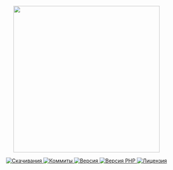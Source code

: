 <p align="center"><a href="https://www.localzet.com" target="_blank">
  <img src="https://static.zorin.space/media/logos/ZorinProjectsSP.svg" width="400">
</a></p>

<p align="center">
  <a href="https://packagist.org/packages/localzet/console">
  <img src="https://img.shields.io/packagist/dt/localzet/console?label=%D0%A1%D0%BA%D0%B0%D1%87%D0%B8%D0%B2%D0%B0%D0%BD%D0%B8%D1%8F" alt="Скачивания">
</a>
  <a href="https://github.com/localzet/Console">
  <img src="https://img.shields.io/github/commit-activity/t/localzet/Console?label=%D0%9A%D0%BE%D0%BC%D0%BC%D0%B8%D1%82%D1%8B" alt="Коммиты">
</a>
  <a href="https://packagist.org/packages/localzet/console">
  <img src="https://img.shields.io/packagist/v/localzet/console?label=%D0%92%D0%B5%D1%80%D1%81%D0%B8%D1%8F" alt="Версия">
</a>
  <a href="https://packagist.org/packages/localzet/console">
  <img src="https://img.shields.io/packagist/dependency-v/localzet/console/php?label=PHP" alt="Версия PHP">
</a>
  <a href="https://github.com/localzet/Console">
  <img src="https://img.shields.io/github/license/localzet/Console?label=%D0%9B%D0%B8%D1%86%D0%B5%D0%BD%D0%B7%D0%B8%D1%8F" alt="Лицензия">
</a>
</p>
